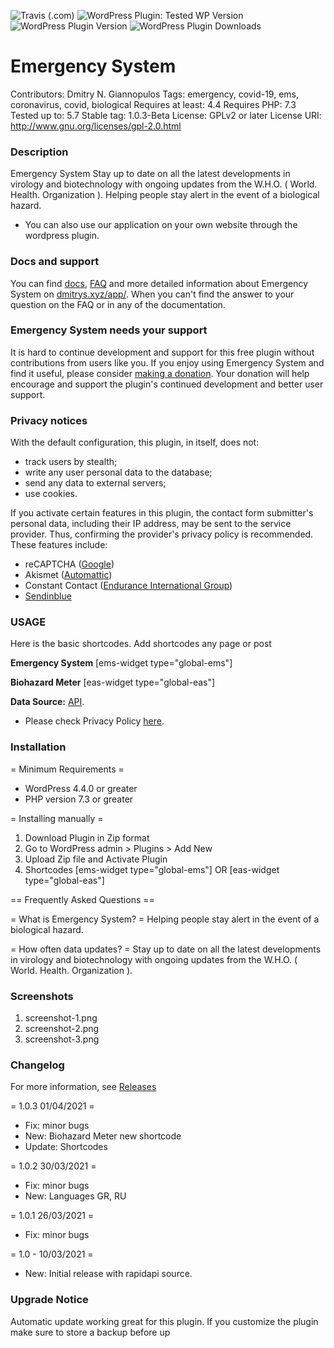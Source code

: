 ![Travis (.com)](https://img.shields.io/travis/com/DmitrysXYZ/emergency-system?color=21759B&logoColor=21759B&style=for-the-badge)
![WordPress Plugin: Tested WP Version](https://img.shields.io/wordpress/plugin/tested/emergency-system?color=21759B&logoColor=21759B&style=for-the-badge)
![WordPress Plugin Version](https://img.shields.io/wordpress/plugin/v/emergency-system?color=21759B&logoColor=21759B&style=for-the-badge)
![WordPress Plugin Downloads](https://img.shields.io/wordpress/plugin/dt/emergency-system?color=21759B&logoColor=21759B&style=for-the-badge)

Emergency System
==============

Contributors: Dmitry N. Giannopulos
Tags: emergency, covid-19, ems, coronavirus, covid, biological 
Requires at least: 4.4
Requires PHP: 7.3
Tested up to: 5.7
Stable tag: 1.0.3-Beta
License: GPLv2 or later
License URI: http://www.gnu.org/licenses/gpl-2.0.html

###  Description
 
Emergency System
Stay up to date on all the latest developments in virology and biotechnology with ongoing updates from the W.H.O. ( World. Health. Organization ).
Helping people stay alert in the event of a biological hazard.
* You can also use our application on your own website through the wordpress plugin.

###  Docs and support

You can find [docs](https://dmitrys.xyz/app/), [FAQ](https://dmitrys.xyz/app/) and more detailed information about Emergency System on [dmitrys.xyz/app/](https://dmitrys.xyz/app/). When you can't find the answer to your question on the FAQ or in any of the documentation.

###  Emergency System needs your support

It is hard to continue development and support for this free plugin without contributions from users like you. If you enjoy using Emergency System and find it useful, please consider [making a donation](https://dmitrys.xyz/donate/). Your donation will help encourage and support the plugin's continued development and better user support.

###  Privacy notices

With the default configuration, this plugin, in itself, does not:

* track users by stealth;
* write any user personal data to the database;
* send any data to external servers;
* use cookies.

If you activate certain features in this plugin, the contact form submitter's personal data, including their IP address, may be sent to the service provider. Thus, confirming the provider's privacy policy is recommended. These features include:

* reCAPTCHA ([Google](https://policies.google.com/?hl=en))
* Akismet ([Automattic](https://automattic.com/privacy/))
* Constant Contact ([Endurance International Group](https://www.endurance.com/privacy))
* [Sendinblue](https://www.sendinblue.com/legal/privacypolicy/)


### USAGE

Here is the basic shortcodes.
Add shortcodes any page or post


**Emergency System**
[ems-widget type="global-ems"]

**Biohazard Meter**
[eas-widget type="global-eas"]


**Data Source:** [API](https://github.com/DmitrysXYZ/Emergency-System). 
* Please check Privacy Policy [here](https://dmitrys.xyz/app/policy.php). 


### Installation

= Minimum Requirements =

* WordPress 4.4.0 or greater
* PHP version 7.3 or greater

= Installing manually =

1. Download Plugin in Zip format 
2. Go to WordPress admin > Plugins > Add New
3. Upload Zip file and Activate Plugin
4. Shortcodes [ems-widget type="global-ems"] OR [eas-widget type="global-eas"]

== Frequently Asked Questions ==

= What is Emergency System? =
Helping people stay alert in the event of a biological hazard.

= How often data updates? =
Stay up to date on all the latest developments in virology and biotechnology with ongoing updates from the W.H.O. ( World. Health. Organization ).


###  Screenshots

1. screenshot-1.png
2. screenshot-2.png
3. screenshot-3.png

### Changelog

For more information, see [Releases](https://dmitrys.xyz/app/changelog.php)

= 1.0.3 01/04/2021 =
* Fix: minor bugs
* New: Biohazard Meter new shortcode
* Update: Shortcodes 

= 1.0.2 30/03/2021 =
* Fix: minor bugs
* New: Languages GR, RU

= 1.0.1 26/03/2021 =
* Fix: minor bugs

= 1.0 - 10/03/2021 =
* New: Initial release with rapidapi source.


### Upgrade Notice

Automatic update working great for this plugin. If you customize the plugin make sure to store a backup before up

